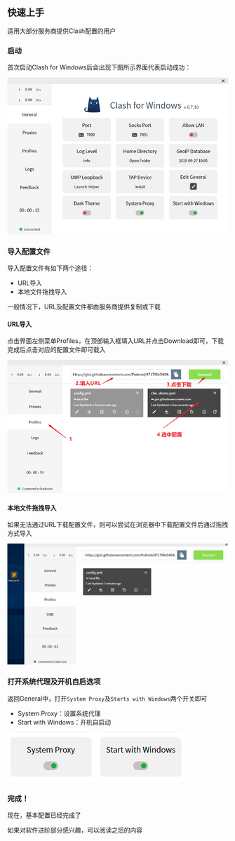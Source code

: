 ## 快速上手

适用大部分服务商提供Clash配置的用户

### 启动

首次启动Clash for Windows后会出现下图所示界面代表启动成功：

![](../assets/quickstart1.png)

### 导入配置文件

导入配置文件有如下两个途径：
- URL导入
- 本地文件拖拽导入

一般情况下，URL及配置文件都由服务商提供复制或下载

#### URL导入

点击界面左侧菜单Profiles，在顶部输入框填入URL并点击Download即可，下载完成后点击对应的配置文件即可载入

![](../assets/quickstart2.png)

#### 本地文件拖拽导入

如果无法通过URL下载配置文件，则可以尝试在浏览器中下载配置文件后通过拖拽方式导入

![](../assets/quickstart3.gif)

### 打开系统代理及开机自启选项

返回General中，打开``System Proxy``及``Starts with Windows``两个开关即可

- System Proxy：设置系统代理
- Start with Windows：开机自启动

![](../assets/quickstart4.png)

### 完成！

现在，基本配置已经完成了

如果对软件进阶部分感兴趣，可以阅读之后的内容
